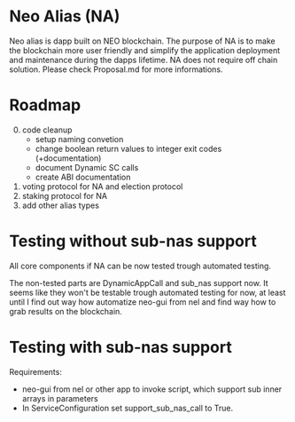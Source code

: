 # Neo Alias (NA)
Neo alias is dapp built on NEO blockchain. The purpose of NA is to make the blockchain more user friendly and simplify the application deployment and maintenance during the dapps lifetime. NA does not require off chain solution. Please check Proposal.md for more informations.

# Roadmap

0. code cleanup
    -   setup naming convetion
    -   change boolean return values to integer exit codes (+documentation)
    -   document Dynamic SC calls
    -   create ABI documentation
1. voting protocol for NA and election protocol
2. staking protocol for NA
3. add other alias types

# Testing without sub-nas support

All core components if NA can be now tested trough automated testing.

The non-tested parts are DynamicAppCall and sub_nas support now. It seems like they won't be testable trough automated testing for now, at least until I find out way how automatize neo-gui from nel and find way how to grab results on the blockchain.  

# Testing with sub-nas support

Requirements:
-   neo-gui from nel or other app to invoke script, which support sub inner arrays in parameters
-   In ServiceConfiguration set support_sub_nas_call to True.

